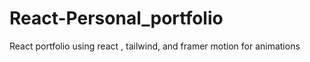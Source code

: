 
# React-Personal_portfolio
React portfolio using react , tailwind, and framer motion for animations
